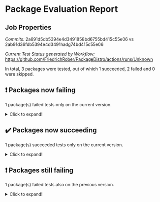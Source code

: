 # Package Evaluation Report

## Job Properties

*Commits:* 2a691d5db5394e4d3491858bd6755bd415c55e06 vs 2ab91d36fdb5394e4d3491hadg74bd415c55e06

*Current Test Status generated by Workflow:* https://github.com/FriedrichRober/PackageDistro/actions/runs/Unknown

In total, 3 packages were tested, out of which 1 succeeded, 2 failed and 0 were skipped.

## :exclamation: Packages now failing

1 package(s) failed tests only on the current version.<details> <summary>Click to expand!</summary>

- ace 5.4 vs ace 5.5 (success) <br>
</details>

## :heavy_check_mark: Packages now succeeding

1 package(s) succeeded tests only on the current version.<details> <summary>Click to expand!</summary>

- aclib 1.3.2 vs aclib 1.3.4 (failure) <br>
</details>

## :exclamation: Packages still failing

1 package(s) failed tests also on the previous version.<details> <summary>Click to expand!</summary>

- agt 0.2 <br>
</details>

